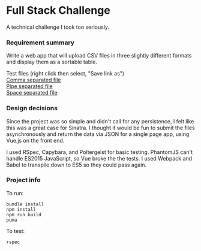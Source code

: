 # Full Stack Challenge

A technical challenge I took too seriously.

### Requirement summary

Write a web app that will upload CSV files in three slightly different formats and display them as a sortable table.

Test files (right click then select, "Save link as")</br>
<a href="https://github.com/philliplongman/fullstack-challenge-ruby/raw/master/spec/fixtures/comma.txt">Comma separated file</a></br>
<a href="https://github.com/philliplongman/fullstack-challenge-ruby/raw/master/spec/fixtures/pipe.txt">Pipe separated file</a></br>
<a href="https://github.com/philliplongman/fullstack-challenge-ruby/raw/master/spec/fixtures/space.txt">Space separated file</a>

### Design decisions

Since the project was so simple and didn't call for any persistence, I felt like this was a great case for Sinatra. I thought it would be fun to submit the files asynchronously and return the data via JSON for a single page app, using Vue.js on the front end.

I used RSpec, Capybara, and Poltergeist for basic testing. PhantomJS can't handle ES2015 JavaScript, so Vue broke the the tests. I used Webpack and Babel to transpile down to ES5 so they could pass again.

### Project info

To run:
```
bundle install
npm install
npm run build
puma
```

To test:
```
rspec
```
